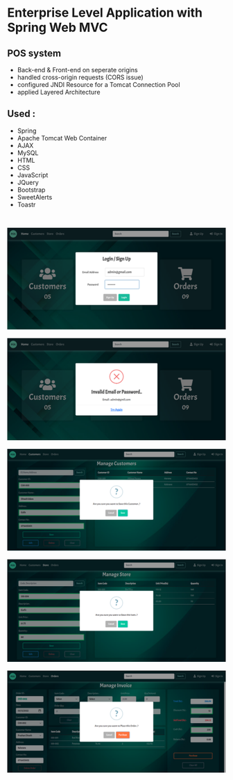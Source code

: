 # Enterprise Level Application with Spring Web MVC

## POS system 
- Back-end & Front-end on seperate origins
- handled cross-origin requests (CORS issue)
- configured JNDI Resource for a Tomcat Connection Pool
- applied Layered Architecture 

## Used :

- Spring
- Apache Tomcat Web Container
- AJAX
- MySQL
- HTML
- CSS
- JavaScript
- JQuery
- Bootstrap
- SweetAlerts
- Toastr

<br>

<img src = "FrontEnd/assets/images/pos/loginPage.png" alt = "sample"> <br><br>
<img src = "FrontEnd/assets/images/pos/loginFail.png" alt = "sample"> <br><br>
<img src = "FrontEnd/assets/images/pos/customerPage.png" alt = "sample"> <br><br>
<img src = "FrontEnd/assets/images/pos/itemPage.png" alt = "sample"> <br><br>
<img src = "FrontEnd/assets/images/pos/invoicePage.png" alt = "sample">
